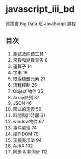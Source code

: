 # javascript_iii_bd
資策會 Big Data 班 JavaScript 課程

## 目次
1. 測試及除錯工具	1
2. 常數和變數宣告	8
3. 運算子	14
4. 字串	19
5. 取得標籤元素	21
6. 流程控制	26
7. Object 物件	35
8. Array陣列	37
9. JSON	46
10. 函式的定義	50
11. 時間與計時器	61
12. window物件	67
13. 事件處理	74
14. 操作DOM	79
15. 正規表示法	94
16. AJAX	102
17. 同步 & 非同步	112